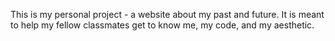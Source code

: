 This is my personal project - a website about my past and future. It is meant to help my fellow classmates get to know me, my code, and my aesthetic.